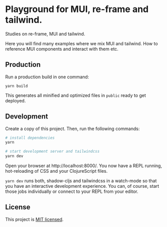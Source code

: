 # Playground for MUI, re-frame and tailwind.

Studies on re-frame, MUI and tailwind.

Here you will find many examples where we mix MUI and tailwind. How to reference 
MUI components and interact with them etc.

## Production

Run a production build in one command:

    yarn build

This generates all minified and optimized files in `public` ready to get deployed.

## Development

Create a copy of this project. Then, run the following commands:

```bash
# install dependencies
yarn

# start development server and tailwindcss
yarn dev
```

Open your browser at http://localhost:8000/. You now have a REPL running,
hot-reloading of CSS and your ClojureScript files.

`yarn dev` runs both, shadow-cljs and tailwindcss in a watch-mode so that you
have an interactive development experience. You can, of course, start those jobs
individually or connect to your REPL from your editor.

## License

This project is [MIT licensed](./LICENSE).

<!-- postgresql://username:password@host:port/dtabase_name -->
<!-- postgresql://postgres:postgres@localhost:8080/playground -->
<!-- psql postgresql://postgres:postgres@localhost:8080/postgres -->
